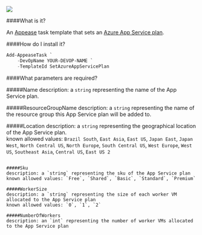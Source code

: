 ![](https://ci.appveyor.com/api/projects/status/2s5v9ydi7fbo5k0r?svg=true)

####What is it?

An [Appease](http://appease.io) task template that sets an [Azure App Service plan](http://azure.microsoft.com/en-us/documentation/articles/azure-web-sites-web-hosting-plans-in-depth-overview/).

####How do I install it?

```PowerShell
Add-AppeaseTask `
    -DevOpName YOUR-DEVOP-NAME `
    -TemplateId SetAzureAppServicePlan
```

####What parameters are required?

#####Name
description: a `string` representing the name of the App Service plan.

#####ResourceGroupName
description: a `string` representing the name of the resource group this App Service plan will be added to.

#####Location
description: a `string` representing the geographical location of the App Service plan.  
known allowed values: `Brazil South`, `East Asia`, `East US`, `Japan East`, `Japan West`, `North Central US`, `North Europe`, `South Central US`, `West Europe`, `West US`, `Southeast Asia`, `Central US`, `East US 2`
```

#####Sku
description: a `string` representing the sku of the App Service plan  
known allowed values: `Free`, `Shared`, `Basic`, `Standard`, `Premium`

#####WorkerSize
description: a `string` representing the size of each worker VM allocated to the App Service plan  
known allowed values: `0`, `1`, `2`

#####NumberOfWorkers
description: an `int` representing the number of worker VMs allocated to the App Service plan
